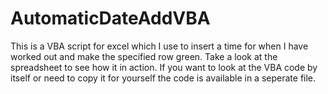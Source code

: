 # AutomaticDateAddVBA
This is a VBA script for excel which I use to insert a time for when I have worked out and make the specified row green. Take a look at the spreadsheet to see how it in action. If you want to look at the VBA code by itself or need to copy it for yourself the code is available in a seperate file. 
